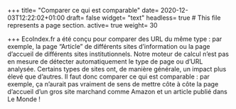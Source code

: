 +++
title= "Comparer ce qui est comparable"
date= 2020-12-03T12:22:02+01:00
draft= false
widget= "text"
headless= true  # This file represents a page section.
active= true
weight= 30

+++
EcoIndex.fr a été conçu pour comparer des URL du même type : par exemple,
la page “Article” de différents sites d’information ou la page d’accueil de différents sites institutionnels.
Notre moteur de calcul n’est pas en mesure de détecter automatiquement le type de page ou d’URL analysée.
Certains types de sites ont, de manière générale, un impact plus élevé que d’autres.
Il faut donc comparer ce qui est comparable : par exemple, ça n’aurait pas vraiment de sens
de mettre côte à côte la page d’accueil d’un gros site marchand comme Amazon et un article publié dans Le Monde !
